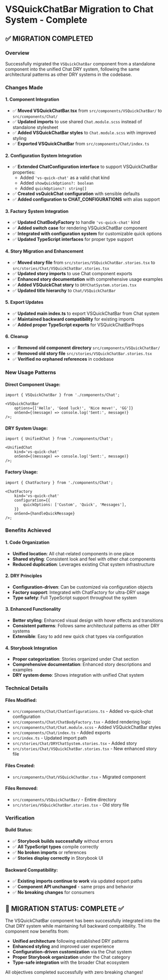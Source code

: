 # VSQuickChatBar Migration to Chat System - Complete

## ✅ MIGRATION COMPLETED

### Overview

Successfully migrated the `VSQuickChatBar` component from a standalone component into the unified Chat DRY system, following the same architectural patterns as other DRY systems in the codebase.

### Changes Made

#### 1. **Component Integration**

- ✅ **Moved VSQuickChatBar.tsx** from `src/components/VSQuickChatBar/` to `src/components/Chat/`
- ✅ **Updated imports** to use shared `Chat.module.scss` instead of standalone stylesheet
- ✅ **Added VSQuickChatBar styles** to `Chat.module.scss` with improved styling
- ✅ **Exported VSQuickChatBar** from `src/components/Chat/index.ts`

#### 2. **Configuration System Integration**

- ✅ **Extended ChatConfiguration interface** to support VSQuickChatBar properties:
  - Added `'vs-quick-chat'` as a valid chat kind
  - Added `showQuickOptions?: boolean`
  - Added `quickOptions?: string[]`
- ✅ **Created vsQuickChat configuration** with sensible defaults
- ✅ **Added configuration to CHAT_CONFIGURATIONS** with alias support

#### 3. **Factory System Integration**

- ✅ **Updated ChatBodyFactory** to handle `'vs-quick-chat'` kind
- ✅ **Added switch case** for rendering VSQuickChatBar component
- ✅ **Integrated with configuration system** for customizable quick options
- ✅ **Updated TypeScript interfaces** for proper type support

#### 4. **Story Migration and Enhancement**

- ✅ **Moved story file** from `src/stories/VSQuickChatBar.stories.tsx` to `src/stories/Chat/VSQuickChatBar.stories.tsx`
- ✅ **Updated story imports** to use Chat component exports
- ✅ **Enhanced story documentation** with comprehensive usage examples
- ✅ **Added VSQuickChat story** to `DRYChatSystem.stories.tsx`
- ✅ **Updated title hierarchy** to `Chat/VSQuickChatBar`

#### 5. **Export Updates**

- ✅ **Updated main index.ts** to export VSQuickChatBar from Chat system
- ✅ **Maintained backward compatibility** for existing imports
- ✅ **Added proper TypeScript exports** for VSQuickChatBarProps

#### 6. **Cleanup**

- ✅ **Removed old component directory** `src/components/VSQuickChatBar/`
- ✅ **Removed old story file** `src/stories/VSQuickChatBar.stories.tsx`
- ✅ **Verified no orphaned references** in codebase

### New Usage Patterns

#### Direct Component Usage:

```tsx
import { VSQuickChatBar } from './components/Chat';

<VSQuickChatBar
	options={['Hello', 'Good luck!', 'Nice move!', 'GG']}
	onSend={(message) => console.log('Sent:', message)}
/>;
```

#### DRY System Usage:

```tsx
import { UnifiedChat } from './components/Chat';

<UnifiedChat
	kind='vs-quick-chat'
	onSend={(message) => console.log('Sent:', message)}
/>;
```

#### Factory Usage:

```tsx
import { ChatFactory } from './components/Chat';

<ChatFactory
	kind='vs-quick-chat'
	configuration={{
		quickOptions: ['Custom', 'Quick', 'Messages'],
	}}
	onSend={handleQuickMessage}
/>;
```

### Benefits Achieved

#### 1. **Code Organization**

- **Unified location**: All chat-related components in one place
- **Shared styling**: Consistent look and feel with other chat components
- **Reduced duplication**: Leverages existing Chat system infrastructure

#### 2. **DRY Principles**

- **Configuration-driven**: Can be customized via configuration objects
- **Factory support**: Integrated with ChatFactory for ultra-DRY usage
- **Type safety**: Full TypeScript support throughout the system

#### 3. **Enhanced Functionality**

- **Better styling**: Enhanced visual design with hover effects and transitions
- **Consistent patterns**: Follows same architectural patterns as other DRY systems
- **Extensible**: Easy to add new quick chat types via configuration

#### 4. **Storybook Integration**

- **Proper categorization**: Stories organized under Chat section
- **Comprehensive documentation**: Enhanced story descriptions and examples
- **DRY system demo**: Shows integration with unified Chat system

### Technical Details

#### Files Modified:

- `src/components/Chat/ChatConfigurations.ts` - Added vs-quick-chat configuration
- `src/components/Chat/ChatBodyFactory.tsx` - Added rendering logic
- `src/components/Chat/Chat.module.scss` - Added VSQuickChatBar styles
- `src/components/Chat/index.ts` - Added exports
- `src/index.ts` - Updated import path
- `src/stories/Chat/DRYChatSystem.stories.tsx` - Added story
- `src/stories/Chat/VSQuickChatBar.stories.tsx` - New enhanced story file

#### Files Created:

- `src/components/Chat/VSQuickChatBar.tsx` - Migrated component

#### Files Removed:

- `src/components/VSQuickChatBar/` - Entire directory
- `src/stories/VSQuickChatBar.stories.tsx` - Old story file

### Verification

#### Build Status:

- ✅ **Storybook builds successfully** without errors
- ✅ **All TypeScript types** compile correctly
- ✅ **No broken imports** or references
- ✅ **Stories display correctly** in Storybook UI

#### Backward Compatibility:

- ✅ **Existing imports continue to work** via updated export paths
- ✅ **Component API unchanged** - same props and behavior
- ✅ **No breaking changes** for consumers

## 🎯 MIGRATION STATUS: COMPLETE ✅

The VSQuickChatBar component has been successfully integrated into the Chat DRY system while maintaining full backward compatibility. The component now benefits from:

- **Unified architecture** following established DRY patterns
- **Enhanced styling** and improved user experience
- **Configuration-driven customization** via the Chat system
- **Proper Storybook organization** under the Chat category
- **Type-safe integration** with the broader Chat ecosystem

All objectives completed successfully with zero breaking changes!
